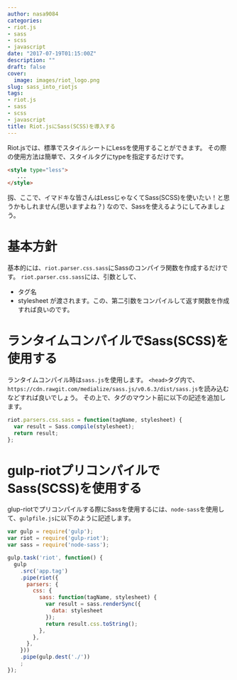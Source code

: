 ```yaml
---
author: nasa9084
categories:
- riot.js
- sass
- scss
- javascript
date: "2017-07-19T01:15:00Z"
description: ""
draft: false
cover:
  image: images/riot_logo.png
slug: sass_into_riotjs
tags:
- riot.js
- sass
- scss
- javascript
title: Riot.jsにSass(SCSS)を導入する
---
```



Riot.jsでは、標準でスタイルシートにLessを使用することができます。
その際の使用方法は簡単で、スタイルタグにtypeを指定するだけです。
``` html
<style type="less">
   ...
</style>
```
扨、ここで、イマドキな皆さんはLessじゃなくてSass(SCSS)を使いたい！と思うかもしれません(思いますよね？)
なので、Sassを使えるようにしてみましょう。

# 基本方針
基本的には、`riot.parser.css.sass`にSassのコンパイラ関数を作成するだけです。
`riot.parser.css.sass`には、引数として、
* タグ名
* stylesheet
が渡されます。この、第二引数をコンパイルして返す関数を作成すれば良いのです。

# ランタイムコンパイルでSass(SCSS)を使用する
ランタイムコンパイル時は`sass.js`を使用します。
`<head>`タグ内で、`https://cdn.rawgit.com/medialize/sass.js/v0.6.3/dist/sass.js`を読み込むなどすれば良いでしょう。
その上で、タグのマウント前に以下の記述を追加します。
``` javascript
riot.parsers.css.sass = function(tagName, stylesheet) {  
  var result = Sass.compile(stylesheet);
  return result;
};
```

# gulp-riotプリコンパイルでSass(SCSS)を使用する
glup-riotでプリコンパイルする際にSassを使用するには、`node-sass`を使用して、`gulpfile.js`に以下のように記述します。
``` javascript
var gulp = require('gulp');  
var riot = require('gulp-riot');  
var sass = require('node-sass');

gulp.task('riot', function() {  
  gulp
    .src('app.tag')
    .pipe(riot({
      parsers: {
        css: {
          sass: function(tagName, stylesheet) {
            var result = sass.renderSync({
              data: stylesheet
            });
            return result.css.toString();
          },
        },
      },
    }))
    .pipe(gulp.dest('./'))
    ;
});
```

